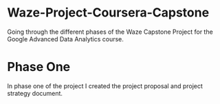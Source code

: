 # Waze-Project-Coursera-Capstone
Going through the different phases of the Waze Capstone Project for the Google Advanced Data Analytics course.

# Phase One
In phase one of the project I created the project proposal and project strategy document.
